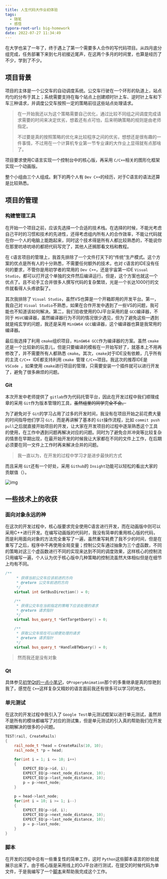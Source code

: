 ```yaml
---
title: 人生代码大作业初体验
tags:
  - 随笔
  - 感悟
typora-root-url: big-homework
date: 2022-07-27 11:34:49
---
```


在大学也呆了一年了，终于遇上了第一个需要多人合作的写代码项目。从四月底分组完成，任务部署下来到七月初接近尾声，在这两个多月的时间里，也算是经历了不少，学到了不少。

<!--more-->

## 项目背景

项目的主体是一个公交车的自动调度系统。公交车行驶在一个环形的轨道上，站点均匀的分布于其上；系统需要支持在每个站点上创建顺时针上车、逆时针上车和下车三种请求，并调度公交车按照一定的策略前往这些站点处理请求。

> 在一开始我还以为这个策略需要自己优化，通过比较不同组之间调度完成请求需要的时间来决定优劣，想着还有点可怕，后来明确策略的规则是由老师指定。
>
> 不过要是真的按照策略的优化来比较程序之间的优劣，想想还是很有趣的一件事情，不过用在一个计算机专业第一节专业课的大作业上显得就有点那啥了。

项目要求使用C语言实现一个控制台中的核心版，再采用 `C/C++`相关的图形化框架实现一个动画版。

整个小组由三个人组成。剩下的两个人有 `Dev C++`的经历，对于C语言的语法还算是比较熟悉。

## 项目的管理

### 构建管理工具

在开始一个项目之前，应该先选择一个合适的技术栈。在选择的时候，不能光考虑自己平时的习惯和技术的先进性，还得考虑组内所有人的合作效率，不能让代码就在你一个人的电脑上能跑起来，同时这个技术得是所有人都比较熟悉的，不能说你在那里吭哧吭哧的都把代码写完了，其他人还搁那看文档和教程。

在 `C`语言项目的管理上，我首先排除了一个文件打天下的“传统”生产模式。这个方案的优点是所有人的十分熟悉，不需要任何额外的技术，也对 `C`语言的IDE没有任何的要求，不管你是用初学者的常用的 `Dev C++`，还是宇宙第一IDE `Visual Studio`，都可以打开这个单独的文件然后编译运行。但是，这个方案也就这一个优点了。且不论手工合并很多人撰写代码的复杂繁琐，光是一个长达1000行的文件就看得人头疼欲裂了。

其次我排除了 `Visual Studio`，虽然VS也算是一个开箱即用的开发平台。第一，我自己对 `Visual Studio`不熟悉，如果在合作开发中遇到了一些VS的问题，我可能也不知道该如何解决。第二，我们验收使用的OJ平台采用的是 `GCC`编译器，不同于 `MSVC`编译器，虽然编译器行为不同的情况很少遇见，但为了避免这些一遇到就是纯玄学的问题，我还是采用 `MinGW64 GCC`编译器，这个编译器也算是我常用的编译器。

最后我选择了利用 `cmake`组织项目，`MinGW64 GCC`作为编译器的方案。虽然 `cmake`还是一个比较新的玩意儿，但是只要编译的模板在一开始写好了，就基本上不用再修改了，并不需要所有人都熟悉 `cmake`。其次，`cmake`对于IDE没有依赖，几乎所有的主流 `C/C++ `IDE都支持利用  `cmake `管理 `C/C++`项目。我这次的推荐IDE是 `VSCode `，如果使用 `cmake`进行项目的管理，只需要安装一个插件就可以进行开发了，避免了很多麻烦的问题。

### Git

本次开发中老师提供了 `gitlab`作为代码托管平台，因此在开发过程中我们顺理成章的采用 `Git`作为版本管理的工具，~~虽然组里的同学完全不会。~~

为了避免对于 `Git`的学习占用了过多的开发时间，我没有在项目开始之前花费大量的时间指导他们学习 `Git`，而是再讲解了基本的 `Git`操作流程，比如 `commit push pull`之后就直接开始项目的开发，让大家在开发项目的过程中逐渐熟悉这个工具的使用，在工作中遇到问题再解决对应的问题。同时为了避免合并冲突等比较复杂的情景在早期出现，在最开始开发的时候我让大家都在不同的文件上工作，在后期必须要在同一文件上工作时再来解决合并的问题。

> 我一直以为，在开发的过程中学习才是进步最快的方式

而且采用 `Git`还有一个好处，采用 `Github`的 `Insight`功能可以轻松的看出大家的贡献值（）。

![img](1.png "贡献")

## 一些技术上的收获

### 面向对象永远的神

在这次的开发过程中，核心版要求完全使用C语言进行开发，而在动画版中则可以采用C++进行开发。在编写动画版的代码时，我没有简单的重用核心版的代码，而是利用面向对象的方法完全重写了一遍，虽然重写耗费了我不少的时间，但是在重写了之后，程序中不再使用全局变量；控制公交车通过抽象为三个虚函数，不同的策略对这三个虚函数进行不同的实现来达到不同的调度效果，这样核心的控制流只用编写一遍，个人认为优于核心版中几种策略的控制流虽然大体相似但是在细节上均有不同。

```cpp
/**
     * 获得当前公交车应该前进的方向
     * @return 公交车前进的方向
     */
    virtual int GetBusDirection() = 0;

    /**
     * 获得公交车在当前指定的策略下应该处理的请求
     * @return 请求指针
     */
    virtual bus_query_t *GetTargetQuery() = 0;

    /**
     * 获取公交车现在可以顺便处理的请求
     * @return 请求指针
     */
    virtual bus_query_t *HandleBTWQuery() = 0;

```

> 然而我还是没有对象

### Qt

具体参见[初学Qt的一点小笔记](https://rrricardo.top/blog/2022/07/01/qt-learning/#more)，`QProperyAnimation`那个的多重继承是真的惊艳到我了，感觉在 `C++`这样复杂又精妙的语言面前我还有很多可以学习的地方。

### 单元测试

在这次的开发过程中我引入了 `Google Test`单元测试框架以进行单元测试，虽然并不是所有的模块都编写了对应的测试集，但是单元测试的引入真的帮助我们在开发初期解决的很多的小问题。

```cpp
TEST(rail, CreateRails)
{
    rail_node_t *head = CreateRails(10, 10);
    rail_node_t *p = head;

    for(int i = 1; i <= 10; i++)
    {
        EXPECT_EQ(p->id, i);
        EXPECT_EQ(p->next_node_distance, 10);
        EXPECT_EQ(p->last_node_distance, 10);
        p = p->next_node;
    }

    p = head->last_node;
    for(int i = 10; i >= 1; i--)
    {
        EXPECT_EQ(p->id, i);
        EXPECT_EQ(p->next_node_distance, 10);
        EXPECT_EQ(p->last_node_distance, 10);
        p = p->last_node;
    }
}
```

### 脚本

在开发的过程中总有一些重复性的简单工作，这时 `Python`这些脚本语言的妙处就展示出来了。由于核心版是采用线上的OJ平台进行测试，在提交的时候代码为单文件，于是我编写了一个[脚本](https://github.com/jackfiled/auto_bus/blob/master/main.py)来帮助我完成这个工作。

